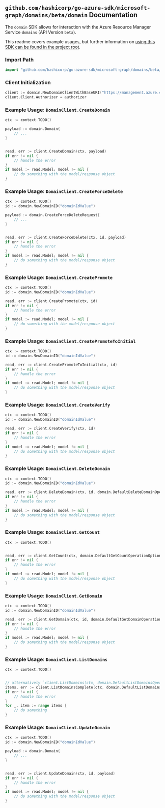 
## `github.com/hashicorp/go-azure-sdk/microsoft-graph/domains/beta/domain` Documentation

The `domain` SDK allows for interaction with the Azure Resource Manager Service `domains` (API Version `beta`).

This readme covers example usages, but further information on [using this SDK can be found in the project root](https://github.com/hashicorp/go-azure-sdk/tree/main/docs).

### Import Path

```go
import "github.com/hashicorp/go-azure-sdk/microsoft-graph/domains/beta/domain"
```


### Client Initialization

```go
client := domain.NewDomainClientWithBaseURI("https://management.azure.com")
client.Client.Authorizer = authorizer
```


### Example Usage: `DomainClient.CreateDomain`

```go
ctx := context.TODO()

payload := domain.Domain{
	// ...
}


read, err := client.CreateDomain(ctx, payload)
if err != nil {
	// handle the error
}
if model := read.Model; model != nil {
	// do something with the model/response object
}
```


### Example Usage: `DomainClient.CreateForceDelete`

```go
ctx := context.TODO()
id := domain.NewDomainID("domainIdValue")

payload := domain.CreateForceDeleteRequest{
	// ...
}


read, err := client.CreateForceDelete(ctx, id, payload)
if err != nil {
	// handle the error
}
if model := read.Model; model != nil {
	// do something with the model/response object
}
```


### Example Usage: `DomainClient.CreatePromote`

```go
ctx := context.TODO()
id := domain.NewDomainID("domainIdValue")

read, err := client.CreatePromote(ctx, id)
if err != nil {
	// handle the error
}
if model := read.Model; model != nil {
	// do something with the model/response object
}
```


### Example Usage: `DomainClient.CreatePromoteToInitial`

```go
ctx := context.TODO()
id := domain.NewDomainID("domainIdValue")

read, err := client.CreatePromoteToInitial(ctx, id)
if err != nil {
	// handle the error
}
if model := read.Model; model != nil {
	// do something with the model/response object
}
```


### Example Usage: `DomainClient.CreateVerify`

```go
ctx := context.TODO()
id := domain.NewDomainID("domainIdValue")

read, err := client.CreateVerify(ctx, id)
if err != nil {
	// handle the error
}
if model := read.Model; model != nil {
	// do something with the model/response object
}
```


### Example Usage: `DomainClient.DeleteDomain`

```go
ctx := context.TODO()
id := domain.NewDomainID("domainIdValue")

read, err := client.DeleteDomain(ctx, id, domain.DefaultDeleteDomainOperationOptions())
if err != nil {
	// handle the error
}
if model := read.Model; model != nil {
	// do something with the model/response object
}
```


### Example Usage: `DomainClient.GetCount`

```go
ctx := context.TODO()


read, err := client.GetCount(ctx, domain.DefaultGetCountOperationOptions())
if err != nil {
	// handle the error
}
if model := read.Model; model != nil {
	// do something with the model/response object
}
```


### Example Usage: `DomainClient.GetDomain`

```go
ctx := context.TODO()
id := domain.NewDomainID("domainIdValue")

read, err := client.GetDomain(ctx, id, domain.DefaultGetDomainOperationOptions())
if err != nil {
	// handle the error
}
if model := read.Model; model != nil {
	// do something with the model/response object
}
```


### Example Usage: `DomainClient.ListDomains`

```go
ctx := context.TODO()


// alternatively `client.ListDomains(ctx, domain.DefaultListDomainsOperationOptions())` can be used to do batched pagination
items, err := client.ListDomainsComplete(ctx, domain.DefaultListDomainsOperationOptions())
if err != nil {
	// handle the error
}
for _, item := range items {
	// do something
}
```


### Example Usage: `DomainClient.UpdateDomain`

```go
ctx := context.TODO()
id := domain.NewDomainID("domainIdValue")

payload := domain.Domain{
	// ...
}


read, err := client.UpdateDomain(ctx, id, payload)
if err != nil {
	// handle the error
}
if model := read.Model; model != nil {
	// do something with the model/response object
}
```
